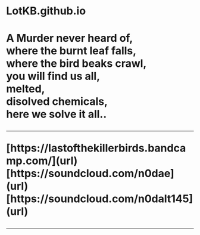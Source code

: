 # LotKB.github.io
<h1>
  A Murder never heard of,<br> 
  where the burnt leaf falls,<br> 
  where the bird beaks crawl,<br>
  you will find us all,<br>
  melted,<br>
  disolved chemicals,<br>
  here we solve it all..<br>
  <hr>
[https://lastofthekillerbirds.bandcamp.com/](url)<br>
[https://soundcloud.com/n0dae](url)<br>
[https://soundcloud.com/n0dalt145](url)<br>
  <hr>

